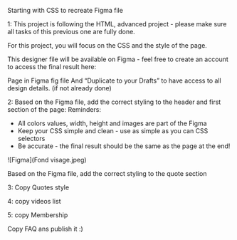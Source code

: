 Starting with CSS to recreate Figma file

1: This project is following the HTML, advanced project - please make sure all tasks of this previous one are fully done.

For this project, you will focus on the CSS and the style of the page.

This designer file will be available on Figma - feel free to create an account to access the final result here:

Page in Figma
fig file
And “Duplicate to your Drafts” to have access to all design details. (if not already done)

2: Based on the Figma file, add the correct styling to the header and first section of the page:
Reminders:

- All colors values, width, height and images are part of the Figma
- Keep your CSS simple and clean - use as simple as you can CSS selectors
- Be accurate - the final result should be the same as the page at the end!

![Figma](Fond visage.jpeg)

Based on the Figma file, add the correct styling to the quote section

3: Copy Quotes style

4: copy videos list

5: copy Membership

Copy FAQ ans publish it :)
